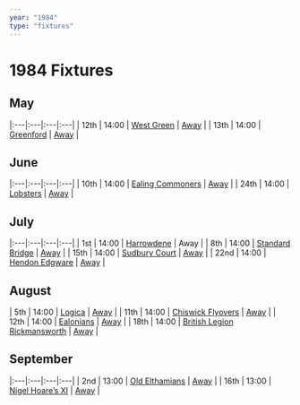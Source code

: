 ```yaml
---
year: "1984"
type: "fixtures"
---
```


# 1984 Fixtures

## May

|:---|:---|:---|:---|
| 12th | 14:00 | [West Green](1984-west-green.md) | [Away](https://goo.gl/maps/RuqU3SDAXZkYVKds6) |
| 13th | 14:00 | [Greenford](1984-greenford.md) | [Away](https://goo.gl/maps/KSqR2KXpRxmpCBPi8) |

## June

|:---|:---|:---|:---|
| 10th | 14:00 | [Ealing Commoners](1984-ealing-commoners.md) | [Away]() |
| 24th | 14:00 | [Lobsters](1984-lobsters.md) | [Away]() |

## July

|:---|:---|:---|:---|
| 1st | 14:00 | [Harrowdene](1984-harrowdene) | Away |
| 8th | 14:00 | [Standard Bridge](1984-standard-bridge.md) | [Away](https://goo.gl/maps/G6cubBmpvEdgcr4aA) |
| 15th | 14:00 | [Sudbury Court](1984-sudbury-court.md) | [Away](https://goo.gl/maps/V8bczaHKx4hTtsf96) |
| 22nd | 14:00 | [Hendon Edgware](1984-hendon-edgware.md) | [Away](https://goo.gl/maps/GXV5pevaYGgK6Xqj6) |

## August

| 5th | 14:00 | [Logica](1984-logica.md) | [Away](https://goo.gl/maps/Fx66VqDovzYn2pBCA) |
| 11th | 14:00 | [Chiswick Flyovers](1984-chiswick-flyovers.md) | [Away](https://goo.gl/maps/Mt3bL7Dhjy9wFKXh8) |
| 12th | 14:00 | [Ealonians](1984-ealonians.md) | [Away](https://goo.gl/maps/PsUYWdT94Y2EWxa16) |
| 18th | 14:00 | [British Legion Rickmansworth](1984-british-legion-rickmansworth.md) | [Away](https://goo.gl/maps/AkWQUyHTgkJh5kPcA) |

## September

|:---|:---|:---|:---|
| 2nd | 13:00 | [Old Elthamians](1984-old-elthamians.md) | [Away](https://goo.gl/maps/AkWQUyHTgkJh5kPcA) |
| 16th | 13:00 | [Nigel Hoare’s XI](1984-nigel-hoares-xi.md) | [Away](https://goo.gl/maps/XPCpKbfekbj44GJR7) |